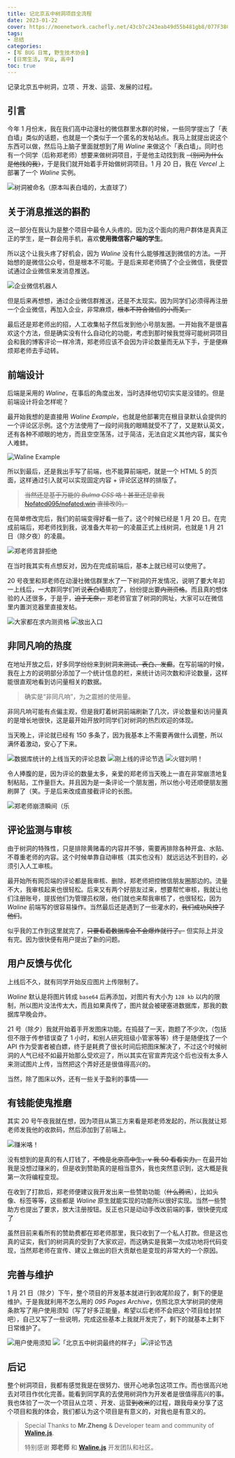 ```yaml
---
title: 记北京五中树洞项目全流程
date: 2023-01-22
cover: https://moenetwork.cachefly.net/43cb7c243eab49d55b481gb8/077F38C0-99FA-11ED-8818-40F02F6F7A43.png?x-oss-process=image/format,webp
tags:
- 总结
categories:
- [写 BUG 日常, 野生技术协会]
- [日常生活, 学业, 高中]
toc: true
---
```

记录北京五中树洞，立项 、开发、运营、发展的过程。

<!--more-->

## 引言

今年 1 月份末，我在我们高中动漫社的微信群里水群的时候，一些同学提出了「表白墙」类似的话题，也就是一个类似于一个匿名的发帖站点。我马上就提出说这个东西可以做，然后马上脑子里面就想到了用 *Waline* 来做这个「表白墙」。同时也有一个同学（后称郑老师）想要来做树洞项目，于是他主动找到我 ~~（别问为什么是他找的我）~~，于是我们就开始着手开始做树洞项目。1 月 20 日，我在 *Vercel* 上部署了一个 *Waline* 实例。

![树洞被命名（原本叫表白墙的，太直球了）](https://moenetwork.cachefly.net/43cb7c243eab49d55b481gb8/FF81AB61-99FA-11ED-84DE-40F02F6F7A43.png?x-oss-process=image/format,webp)

## 关于消息推送的斟酌

这一部分在我认为是整个项目中最令人头疼的。因为这个面向的用户群体是真真正正的学生，是一群会用手机，喜欢**使用微信客户端的学生**。

所以这个让我头疼了好机会，因为 *Waline* 没有什么能够推送到微信的方法。一开始想的是微信公众号，但是根本不可能。于是后来郑老师搞了个企业微信，我便尝试通过企业微信来发消息推送。

![企业微信机器人](https://moenetwork.cachefly.net/43cb7c243eab49d55b481gb8/FF5D28E2-99F9-11ED-B378-40F02F6F7A43.png?x-oss-process=image/format,webp)

但是后来再想想，通过企业微信群推送，还是不太现实。因为同学们必须得再注册一个企业微信，再加入企业，非常麻烦，~~根本不符合微信的小而美。~~

最后还是郑老师出的招，人工收集帖子然后发到他小号朋友圈。一开始我不是很喜欢这个方法，但是确实没有什么自动化的功能，考虑到那时候我觉得可能树洞项目会和我的博客评论一样冷清，郑老师应该不会因为评论数量而无从下手，于是便麻烦郑老师去手动转。

## 前端设计

后端是采用的 *Waline*，在事后的角度出发，当时选择他切切实实是没错的。但是前端设计将会怎样呢？

最开始我想的是直接用 *Waline Example*，也就是他部署完在根目录默认会提供的一个评论区示例。这个方法使用了一段时间我的眼睛就受不了了，又是默认英文，还有各种不顺眼的地方，而且空空荡荡，过于简洁，无法自定义其他内容，属实令人难蚌。

![Waline Example](https://moenetwork.cachefly.net/43cb7c243eab49d55b481gb8/FFC9A657-99F9-11ED-9E44-40F02F6F7A43.png?x-oss-process=image/format,webp)

所以到最后，还是我出手写了前端，也不能算前端吧，就是一个 HTML 5 的页面，这样通过引入就可以实现固定内容 + 评论区这样的排版了。

>~~当然还是基于万能的 *Bulma CSS* 咯！甚至还是拿我 [Nofated095/nofated.win](https://github.com/Nofated095/nofated.win) 直接改的。~~

在简单修改完后，我们的前端变得好看一些了。这个时候已经是 1 月 20 日。在完成前端后，郑老师找到我，说准备大年初一的凌晨正式上线树洞，也就是 1 月 21 日（除夕夜）的凌晨。

![郑老师言辞拒绝](https://moenetwork.cachefly.net/43cb7c243eab49d55b481gb8/008491E8-99FA-11ED-A4BE-40F02F6F7A43.png?x-oss-process=image/format,webp)

在当时我其实有点想反对，因为在完成前端后，基本上就已经可以使用了。

20 号夜里和郑老师在动漫社微信群里水了一下树洞的开发情况，说明了要大年初一上线后，一大群同学们听说~~表白墙~~搞完了，纷纷提出要~~内测资格~~。而且真的想体验的人还很多，于是乎，~~迫于无奈，~~ 郑老师官宣了树洞的网址，大家可以在微信里内置浏览器里直接发帖。

![大家都在求内测资格](https://moenetwork.cachefly.net/43cb7c243eab49d55b481gb8/01DF18E1-99FA-11ED-800D-40F02F6F7A43.png?x-oss-process=image/format,webp)
![放出入口](https://moenetwork.cachefly.net/43cb7c243eab49d55b481gb8/0338B55C-99FA-11ED-8EDD-40F02F6F7A43.png?x-oss-process=image/format,webp)

## 非同凡响的热度

在地址开放之后，好多同学纷纷来到树洞~~来测试、表白、发癫~~。在写前端的时候，我在上方的说明部分添加了一个统计信息的栏，来统计访问次数和评论数量，这样能很直观地看到访问量相关的数据。

>确实是“非同凡响”，为之震撼的使用量。

非同凡响可能有点偏主观，但是我盯着树洞前端刷新了几次，评论数量和访问量真的是增长地很快，这是最开始开放时同学们对树洞的热烈欢迎的体现。

当天晚上，评论就已经有 150 多条了，因为我基本上不需要再做什么调整，所以满怀着激动，安心了下来。

![数据库统计的上线当天的评论总数](https://moenetwork.cachefly.net/43cb7c243eab49d55b481gb8/03F882F2-99FA-11ED-B149-40F02F6F7A43.png?x-oss-process=image/format,webp)
![刚上线的评论节选](https://moenetwork.cachefly.net/43cb7c243eab49d55b481gb8/0416E04D-99FA-11ED-BC54-40F02F6F7A43.png?x-oss-process=image/format,webp)
![火钳刘明！](https://moenetwork.cachefly.net/43cb7c243eab49d55b481gb8/042C643B-99FA-11ED-AFDF-40F02F6F7A43.png?x-oss-process=image/format,webp)

令人捧腹的是，因为评论的数量太多，亲爱的郑老师当天晚上一直在非常崩溃地复制粘贴，工作量巨大。并且因为是一条评论一个朋友圈，所以他小号还顺便朋友圈刷屏了（笑。于是后来改成直接截评论的长图。

![郑老师崩溃瞬间（乐](https://moenetwork.cachefly.net/43cb7c243eab49d55b481gb8/04E5F031-99FA-11ED-A6CA-40F02F6F7A43.png)

## 评论监测与审核

由于树洞的特殊性，只是排除黄赌毒的内容并不够，需要再排除各种开盒、水贴、不尊重老师的内容。这个时候单靠自动审核（其实也没有）就远远达不到目的，必须引入人工审核。

最开始所有网页端的评论都是我审核、删除，郑老师把控微信朋友圈那边的。流量不大，我审核起来也很轻松。后来又有两个好朋友过来，想要帮忙审核，我就让他们注册账号，提拔他们为管理员权限，他们就也来帮我审核了，也很轻松，因为 *Waline* 前端写的很容易操作。当然最后还是遇到了一些灌水的，~~我们成功风控了他们~~。

似乎我的工作到这里就完了，~~只要看着数据库会不会爆炸就行了。~~ 但实际上并没有完。因为很快便有用户提出了新的问题。

## 用户反馈与优化

上线后不久，就有同学开始反应图片上传限制了。

*Waline* 默认是将图片转成 `base64` 后再添加，对图片有大小为 `128 kb` 以内的限制，所以图片没法传太大，而且如果真传了，图片就会被硬塞进数据库，那我的数据库早晚会炸。

21 号（除夕）我就开始着手开发图床功能。在捣鼓了一天，跑题了不少次，（包括但不限于传参错误查了 1 小时，和别人研究班级小管家等等）终于是随便找了一个 API 作为受害者被白嫖，终于是耗费了很长时间后把图床解决了，不过这个时候树洞的人气已经不如最开始那么受欢迎了，所以其实在官宣弄完这个后也没有太多人来测试图片上传，当然把这个弄好还是很值得高兴的。

当然，除了图床以外，还有一些关于盈利的事情——

## 有钱能使鬼推磨

其实 20 号午夜我就在想，因为项目从第三方来看是郑老师发起的，所以我就让郑老师发我他的收款码，然后添加到了前端上。

![赚米咯！](https://moenetwork.cachefly.net/43cb7c243eab49d55b481gb8/0645F558-99FA-11ED-A8C4-40F02F6F7A43.png?x-oss-process=image/format,webp)

没有想到的是真的有人打钱了，~~不愧是北京高中生，v 我 50 看看实力。~~ 在最开始我是没想过赚米的，但是收到赞助真的是相当意外，我也突然意识到，这大概是我第一次将编程变现。

在收到了打款后，郑老师便建议我开发出来一些赞助功能（~~什么腾讯~~），比如头像、标签等等，这些都是 *Waline* 原生就能实现的功能所以很好实现。当然一些赞助方也提出了要求，放大注册按钮。反正也只是动动手改改前端的事，很快便完成了

虽然目前来看所有的赞助费都在郑老师那里，我只收到了一个私人打款。但是这也真的证实，我们的树洞真的受到了大家欢迎，而这确实是我第一次成功地将代码变现，当然郑老师在宣传、建议上做出的巨大贡献也是变现的非常大的一个原因。

## 完善与维护

1 月 21 日（除夕）下午，整个项目的开发基本就进行到收尾阶段了，剩下的便是维护。于是我就利用不怎么用的 *095 Pages Archive*，仿照北京大学树洞的使用条款写了用户使用须知（写了好多正能量，希望以后老师不会把这个项目给封禁吧），自己又写了一些说明，完成这些基本上我就开发完了，剩下的就基本上剩下日常维护了。

![用户使用须知](https://moenetwork.cachefly.net/43cb7c243eab49d55b481gb8/06FEE51D-99FA-11ED-9355-40F02F6F7A43.png?x-oss-process=image/format,webp)
![「北京五中树洞最终的样子」](https://moenetwork.cachefly.net/43cb7c243eab49d55b481gb8/071C5826-99FA-11ED-9468-40F02F6F7A43.png?x-oss-process=image/format,webp)
![评论节选](https://moenetwork.cachefly.net/43cb7c243eab49d55b481gb8/073907FA-99FA-11ED-9E9D-40F02F6F7A43.png?x-oss-process=image/format,webp)

## 后记

整个树洞项目，我都有感觉我是在很努力、很开心地承包这项工作。而也很高兴地去对项目作优化完善。能看到同学真的去使用树洞作为开发者是很值得高兴的事。我也体验了一次一个项目从立项 、开发、运营~~到收米~~的过程，跟我母亲分享了这个项目和我的体会，我们都认为这个项目是有意义的，对我也是有意义的。

>Special Thanks to **Mr.Zheng** & Developer team and community of [**Waline.js**](https://waline.js.org/en/).
>
>特别感谢 **郑老师** 和 [**Waline.js**](https://waline.js.org) 开发团队和社区。
